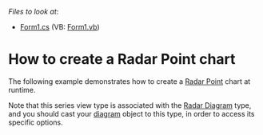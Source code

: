 <!-- default file list -->
*Files to look at*:

* [Form1.cs](./CS/Series_RadarPointChart/Form1.cs) (VB: [Form1.vb](./VB/Series_RadarPointChart/Form1.vb))
<!-- default file list end -->
# How to create a Radar Point chart


<p>The following example demonstrates how to create a <a href="http://devexpress.com/Help/Content.aspx?help=XtraCharts&document=CustomDocument3316.htm">Radar Point</a> chart at runtime.</p><p>Note that this series view type is associated with the <a href="http://devexpress.com/Help/Content.aspx?help=XtraCharts&document=CustomDocument5907.htm">Radar Diagram</a> type, and you should cast your <a href="http://devexpress.com/Help/Content.aspx?help=XtraCharts&document=CustomDocument6017.htm">diagram</a> object to this type, in order to access its specific options.</p>

<br/>


